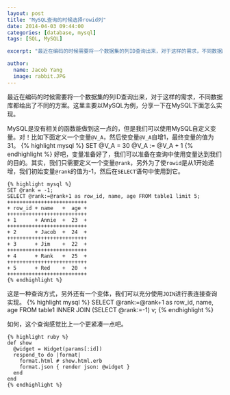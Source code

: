 ---layout: posttitle: "MySQL查询的时候选择rowid列"date: 2014-04-03 09:44:00categories: [database, mysql]tags: [SQL, MySQL]excerpt: "最近在编码的时候需要将一个数据集的列ID查询出来，对于这样的需求，不同数据库都给出了不同的方案。"author:  name: Jacob Yang  image: rabbit.JPG---最近在编码的时候需要将一个数据集的列ID查询出来，对于这样的需求，不同数据库都给出了不同的方案。这里主要以MySQL为例，分享一下在MySQL下面怎么实现。MySQL是没有相关的函数能做到这一点的，但是我们可以使用MySQL自定义变量。对！比如下面定义一个变量`@V_A`，然后使变量`@V_A`自增1，最终变量的值为31。    {% highlight mysql %}	SET @V_A = 30@V_A := @V_A + 1    {% endhighlight %}好吧，变量准备好了，我们可以准备在查询中使用变量达到我们的目的。其实，我们只需要定义一个变量`@rank`，另外为了使`rowid`是从1开始递增，我们初始变量`@rank`的值为-1，然后在`SELECT`语句中使用到它。	{% highlight mysql %}	SET @rank = -1;	SELECT @rank:=@rank+1 as row_id, name, age FROM table1 limit 5;	++++++++++++++++++++++++++	+ row_id + name   +  age +	++++++++++++++++++++++++++	+ 1      + Annie  +  23  +	++++++++++++++++++++++++++	+ 2      + Jacob  +  24  +	++++++++++++++++++++++++++	+ 3      + Jim    +  22  +	++++++++++++++++++++++++++	+ 4      + Rank   +  25  +	++++++++++++++++++++++++++	+ 5      + Red    +  20  +	++++++++++++++++++++++++++	{% endhighlight %}        这是一种查询方式，另外还有一个变体，我们可以充分使用`JOIN`进行表连接查询实现。	{% highlight mysql %}	SELECT @rank:=@rank+1 as row_id, name, age FROM table1 INNER JOIN (SELECT @rank:=-1) v;	{% endhighlight %}    如何，这个查询感觉比上一个更紧凑一点吧。	{% highlight ruby %}	def show	  @widget = Widget(params[:id])	  respond_to do |format|		format.html # show.html.erb		format.json { render json: @widget }	  end	end	{% endhighlight %}    